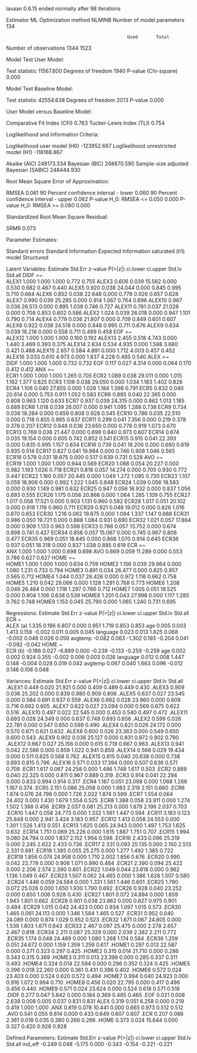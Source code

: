 lavaan 0.6.15 ended normally after 98 iterations

  Estimator                                         ML
  Optimization method                           NLMINB
  Number of model parameters                       134

                                                  Used       Total
  Number of observations                          1344        1523

Model Test User Model:
                                                       
  Test statistic                              11567.600
  Degrees of freedom                               1940
  P-value (Chi-square)                            0.000

Model Test Baseline Model:

  Test statistic                             42554.638
  Degrees of freedom                              2013
  P-value                                        0.000

User Model versus Baseline Model:

  Comparative Fit Index (CFI)                    0.763
  Tucker-Lewis Index (TLI)                       0.754

Loglikelihood and Information Criteria:

  Loglikelihood user model (H0)            -123952.667
  Loglikelihood unrestricted model (H1)    -118168.867
                                                      
  Akaike (AIC)                              248173.334
  Bayesian (BIC)                            248870.590
  Sample-size adjusted Bayesian (SABIC)     248444.930

Root Mean Square Error of Approximation:

  RMSEA                                          0.061
  90 Percent confidence interval - lower         0.060
  90 Percent confidence interval - upper         0.062
  P-value H_0: RMSEA <= 0.050                    0.000
  P-value H_0: RMSEA >= 0.080                    0.000

Standardized Root Mean Square Residual:

  SRMR                                           0.073

Parameter Estimates:

  Standard errors                             Standard
  Information                                 Expected
  Information saturated (h1) model          Structured

Latent Variables:
                   Estimate  Std.Err  z-value  P(>|z|) ci.lower ci.upper   Std.lv  Std.all
  DIDF =~                                                                                 
    ALEX1             1.000                               1.000    1.000    0.772    0.755
    ALEX3             0.606    0.039   15.562    0.000    0.530    0.682    0.467    0.440
    ALEX5             0.920    0.038   24.044    0.000    0.845    0.995    0.710    0.664
    ALEX6             0.852    0.038   22.648    0.000    0.778    0.926    0.657    0.628
    ALEX7             0.990    0.039   25.285    0.000    0.914    1.067    0.764    0.696
    ALEX10            0.967    0.036   26.513    0.000    0.895    1.038    0.746    0.727
    ALEX11            0.781    0.037   21.026    0.000    0.708    0.853    0.602    0.586
    ALEX2             1.024    0.039   26.018    0.000    0.947    1.101    0.790    0.714
    ALEX4             0.779    0.036   21.807    0.000    0.709    0.849    0.601    0.607
    ALEX8             0.922    0.038   24.518    0.000    0.848    0.995    0.711    0.676
    ALEX9             0.634    0.039   16.218    0.000    0.558    0.711    0.489    0.458
  EOF =~                                                                                  
    ALEX12            1.000                               1.000    1.000    0.160    0.192
    ALEX13            2.455    0.518    4.743    0.000    1.440    3.469    0.393    0.375
    ALEX14            2.634    0.534    4.935    0.000    1.588    3.680    0.421    0.488
    ALEX15            2.857    0.584    4.891    0.000    1.712    4.003    0.457    0.452
    ALEX16            3.033    0.610    4.973    0.000    1.837    4.228    0.485    0.540
  ALEX =~                                                                                 
    DIDF              1.000                               1.000    1.000    0.732    0.732
    EOF               0.117    0.027    4.314    0.000    0.064    0.170    0.412    0.412
  ANX =~                                                                                  
    ECR1              1.000                               1.000    1.000    1.265    0.705
    ECR2              1.089    0.038   29.011    0.000    1.015    1.162    1.377    0.825
    ECR3              1.108    0.038   29.050    0.000    1.034    1.183    1.402    0.826
    ECR4              1.106    0.040   27.855    0.000    1.028    1.184    1.398    0.791
    ECR5              0.832    0.040   20.614    0.000    0.753    0.911    1.052    0.583
    ECR6              0.885    0.040   22.365    0.000    0.808    0.963    1.120    0.633
    ECR7              0.937    0.039   24.315    0.000    0.862    1.013    1.185    0.689
    ECR8              1.018    0.039   26.007    0.000    0.941    1.095    1.288    0.738
    ECR9              0.734    0.038   19.284    0.000    0.659    0.808    0.928    0.545
    ECR10             0.786    0.035   22.510    0.000    0.718    0.855    0.995    0.637
    ECR11             0.299    0.041    7.356    0.000    0.219    0.378    0.378    0.207
    ECR12             0.848    0.036   23.650    0.000    0.778    0.919    1.073    0.670
    ECR13             0.769    0.036   21.447    0.000    0.699    0.840    0.973    0.607
    ECR14             0.674    0.035   19.154    0.000    0.605    0.742    0.852    0.541
    ECR15             0.915    0.041   22.393    0.000    0.835    0.995    1.157    0.634
    ECR16             0.739    0.041   18.200    0.000    0.660    0.819    0.935    0.514
    ECR17             0.827    0.041   19.984    0.000    0.746    0.908    1.046    0.565
    ECR18             0.578    0.031   18.675    0.000    0.517    0.639    0.731    0.528
  AVO =~                                                                                  
    ECR19             1.000                               1.000    1.000    0.944    0.569
    ECR20             1.088    0.054   20.227    0.000    0.982    1.193    1.026    0.718
    ECR21             0.818    0.057   14.274    0.000    0.705    0.930    0.772    0.447
    ECR22             1.160    0.057   20.445    0.000    1.049    1.272    1.095    0.730
    ECR23             1.107    0.059   18.906    0.000    0.992    1.222    1.045    0.648
    ECR24             1.039    0.056   18.583    0.000    0.930    1.149    0.981    0.632
    ECR25             0.947    0.056   16.932    0.000    0.837    1.056    0.893    0.555
    ECR26             1.175    0.056   20.866    0.000    1.064    1.285    1.109    0.755
    ECR27             1.017    0.058   17.521    0.000    0.903    1.131    0.960    0.582
    ECR28             1.017    0.051   20.102    0.000    0.918    1.116    0.960    0.711
    ECR29             0.921    0.048   19.012    0.000    0.826    1.016    0.870    0.653
    ECR30             1.216    0.062   19.675    0.000    1.094    1.337    1.147    0.688
    ECR31             0.986    0.050   19.721    0.000    0.888    1.084    0.931    0.690
    ECR32             1.021    0.057   17.864    0.000    0.909    1.133    0.963    0.598
    ECR33             0.786    0.057   13.752    0.000    0.674    0.898    0.741    0.427
    ECR34             0.856    0.057   15.067    0.000    0.745    0.967    0.808    0.477
    ECR35             0.969    0.051   18.845    0.000    0.868    1.070    0.914    0.645
    ECR36             0.937    0.051   18.318    0.000    0.837    1.038    0.885    0.619
  ECR =~                                                                                  
    ANX               1.000                               1.000    1.000    0.698    0.698
    AVO               0.669    0.059   11.289    0.000    0.553    0.786    0.627    0.627
  HOME =~                                                                                 
    HOME1             1.000                               1.000    1.000    0.634    0.759
    HOME2             1.156    0.039   29.964    0.000    1.080    1.231    0.733    0.794
    HOME3             0.891    0.034   26.477    0.000    0.825    0.957    0.565    0.712
    HOME4             1.044    0.037   28.426    0.000    0.972    1.116    0.662    0.758
    HOME5             1.210    0.042   29.066    0.000    1.128    1.291    0.768    0.773
    HOME6             1.208    0.046   26.464    0.000    1.118    1.297    0.766    0.712
    HOME7             1.005    0.051   19.525    0.000    0.904    1.106    0.638    0.539
    HOME8             1.201    0.043   27.998    0.000    1.117    1.285    0.762    0.748
    HOME9             1.153    0.045   25.790    0.000    1.065    1.240    0.731    0.695

Regressions:
                   Estimate  Std.Err  z-value  P(>|z|) ci.lower ci.upper   Std.lv  Std.all
  ECR ~                                                                                   
    ALEX       (a)    1.335    0.196    6.807    0.000    0.951    1.719    0.853    0.853
    age               0.005    0.003    1.413    0.158   -0.002    0.011    0.005    0.045
    language          0.023    0.013    1.825    0.068   -0.002    0.048    0.026    0.059
    avgtemp          -0.082    0.063   -1.302    0.193   -0.204    0.041   -0.092   -0.042
  HOME ~                                                                                  
    ECR        (b)   -0.186    0.027   -6.889    0.000   -0.239   -0.133   -0.259   -0.259
    age               0.002    0.002    0.924    0.355   -0.002    0.006    0.003    0.026
    language          0.012    0.008    1.447    0.148   -0.004    0.028    0.019    0.042
    avgtemp           0.067    0.040    1.663    0.096   -0.012    0.146    0.106    0.048

Variances:
                   Estimate  Std.Err  z-value  P(>|z|) ci.lower ci.upper   Std.lv  Std.all
   .ALEX1             0.449    0.020   21.921    0.000    0.409    0.489    0.449    0.430
   .ALEX3             0.909    0.036   25.202    0.000    0.839    0.980    0.909    0.806
   .ALEX5             0.637    0.027   23.545    0.000    0.584    0.691    0.637    0.559
   .ALEX6             0.662    0.028   23.960    0.000    0.608    0.716    0.662    0.605
   .ALEX7             0.622    0.027   23.094    0.000    0.569    0.675    0.622    0.516
   .ALEX10            0.497    0.022   22.545    0.000    0.453    0.540    0.497    0.472
   .ALEX11            0.693    0.028   24.349    0.000    0.637    0.748    0.693    0.656
   .ALEX2             0.599    0.026   22.781    0.000    0.547    0.650    0.599    0.490
   .ALEX4             0.621    0.026   24.172    0.000    0.570    0.671    0.621    0.632
   .ALEX8             0.600    0.026   23.383    0.000    0.549    0.650    0.600    0.543
   .ALEX9             0.902    0.036   25.127    0.000    0.831    0.972    0.902    0.790
   .ALEX12            0.667    0.027   25.156    0.000    0.615    0.719    0.667    0.963
   .ALEX13            0.941    0.042   22.586    0.000    0.859    1.022    0.941    0.859
   .ALEX14            0.568    0.029   19.434    0.000    0.511    0.625    0.568    0.762
   .ALEX15            0.815    0.040   20.638    0.000    0.738    0.893    0.815    0.796
   .ALEX16            0.571    0.033   17.394    0.000    0.507    0.636    0.571    0.708
   .ECR1              1.617    0.067   24.258    0.000    1.486    1.748    1.617    0.503
   .ECR2              0.889    0.040   22.325    0.000    0.811    0.967    0.889    0.319
   .ECR3              0.914    0.041   22.294    0.000    0.833    0.994    0.914    0.317
   .ECR4              1.167    0.051   23.098    0.000    1.068    1.266    1.167    0.374
   .ECR5              2.151    0.086   25.058    0.000    1.983    2.319    2.151    0.660
   .ECR6              1.874    0.076   24.798    0.000    1.726    2.022    1.874    0.599
   .ECR7              1.554    0.064   24.402    0.000    1.430    1.679    1.554    0.525
   .ECR8              1.388    0.058   23.911    0.000    1.274    1.502    1.388    0.456
   .ECR9              2.037    0.081   25.213    0.000    1.879    2.196    2.037    0.703
   .ECR10             1.447    0.058   24.773    0.000    1.332    1.561    1.447    0.594
   .ECR11             3.183    0.123   25.848    0.000    2.941    3.424    3.183    0.957
   .ECR12             1.413    0.058   24.553    0.000    1.301    1.526    1.413    0.551
   .ECR13             1.625    0.065   24.943    0.000    1.497    1.753    1.625    0.632
   .ECR14             1.751    0.069   25.226    0.000    1.615    1.887    1.751    0.707
   .ECR15             1.994    0.080   24.794    0.000    1.837    2.152    1.994    0.598
   .ECR16             2.433    0.096   25.319    0.000    2.245    2.622    2.433    0.736
   .ECR17             2.331    0.093   25.135    0.000    2.150    2.513    2.331    0.681
   .ECR18             1.385    0.055   25.275    0.000    1.277    1.492    1.385    0.722
   .ECR19             1.856    0.074   24.958    0.000    1.710    2.002    1.856    0.676
   .ECR20             0.990    0.042   23.778    0.000    0.908    1.071    0.990    0.484
   .ECR21             2.390    0.094   25.422    0.000    2.206    2.574    2.390    0.801
   .ECR22             1.049    0.044   23.618    0.000    0.962    1.136    1.049    0.467
   .ECR23             1.507    0.062   24.465    0.000    1.386    1.628    1.507    0.580
   .ECR24             1.446    0.059   24.584    0.000    1.331    1.561    1.446    0.601
   .ECR25             1.790    0.072   25.026    0.000    1.650    1.930    1.790    0.692
   .ECR26             0.928    0.040   23.252    0.000    0.850    1.006    0.928    0.430
   .ECR27             1.801    0.072   24.894    0.000    1.659    1.943    1.801    0.662
   .ECR28             0.901    0.038   23.862    0.000    0.827    0.975    0.901    0.494
   .ECR29             1.015    0.042   24.423    0.000    0.934    1.097    1.015    0.573
   .ECR30             1.465    0.061   24.113    0.000    1.346    1.584    1.465    0.527
   .ECR31             0.952    0.040   24.089    0.000    0.874    1.029    0.952    0.523
   .ECR32             1.671    0.067   24.805    0.000    1.539    1.803    1.671    0.643
   .ECR33             2.467    0.097   25.475    0.000    2.278    2.657    2.467    0.818
   .ECR34             2.211    0.087   25.329    0.000    2.039    2.382    2.211    0.772
   .ECR35             1.174    0.048   24.489    0.000    1.080    1.268    1.174    0.584
   .ECR36             1.259    0.051   24.672    0.000    1.159    1.359    1.259    0.617
   .HOME1             0.297    0.013   22.587    0.000    0.271    0.323    0.297    0.425
   .HOME2             0.315    0.014   21.710    0.000    0.286    0.343    0.315    0.369
   .HOME3             0.311    0.013   23.399    0.000    0.285    0.337    0.311    0.493
   .HOME4             0.324    0.014   22.594    0.000    0.296    0.352    0.324    0.425
   .HOME5             0.396    0.018   22.260    0.000    0.361    0.431    0.396    0.402
   .HOME6             0.572    0.024   23.403    0.000    0.524    0.620    0.572    0.494
   .HOME7             0.994    0.040   24.923    0.000    0.916    1.072    0.994    0.710
   .HOME8             0.456    0.020   22.795    0.000    0.417    0.496    0.456    0.440
   .HOME9             0.571    0.024   23.624    0.000    0.524    0.618    0.571    0.516
   .DIDF              0.277    0.047    5.842    0.000    0.184    0.369    0.465    0.465
   .EOF               0.021    0.008    2.639    0.008    0.005    0.037    0.831    0.831
    ALEX              0.319    0.051    6.258    0.000    0.219    0.419    1.000    1.000
   .ANX               0.819    0.078   10.441    0.000    0.665    0.973    0.512    0.512
   .AVO               0.541    0.055    9.814    0.000    0.433    0.649    0.607    0.607
   .ECR               0.207    0.088    2.361    0.018    0.035    0.380    0.266    0.266
   .HOME              0.373    0.024   15.644    0.000    0.327    0.420    0.928    0.928

Defined Parameters:
                   Estimate  Std.Err  z-value  P(>|z|) ci.lower ci.upper   Std.lv  Std.all
    ind_eff          -0.249    0.048   -5.175    0.000   -0.343   -0.154   -0.221   -0.221


